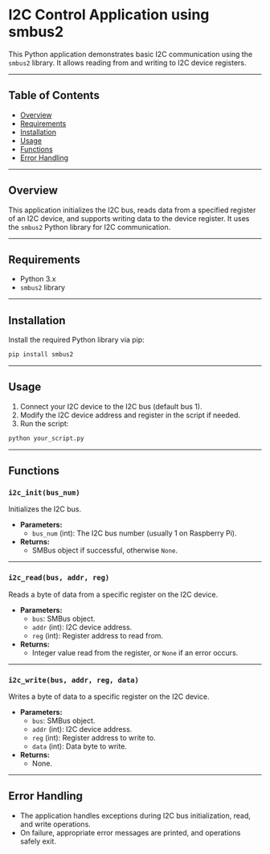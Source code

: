 
# I2C Control Application using smbus2

This Python application demonstrates basic I2C communication using the `smbus2` library. It allows reading from and writing to I2C device registers.

---

## Table of Contents
- [Overview](#overview)
- [Requirements](#requirements)
- [Installation](#installation)
- [Usage](#usage)
- [Functions](#functions)
- [Error Handling](#error-handling)

---

## Overview

This application initializes the I2C bus, reads data from a specified register of an I2C device, and supports writing data to the device register. It uses the `smbus2` Python library for I2C communication.

---

## Requirements

- Python 3.x
- `smbus2` library

---

## Installation

Install the required Python library via pip:

```bash
pip install smbus2
```

---

## Usage

1. Connect your I2C device to the I2C bus (default bus 1).
2. Modify the I2C device address and register in the script if needed.
3. Run the script:

```bash
python your_script.py
```

---

## Functions

### `i2c_init(bus_num)`

Initializes the I2C bus.

- **Parameters:**
  - `bus_num` (int): The I2C bus number (usually 1 on Raspberry Pi).
- **Returns:** 
  - SMBus object if successful, otherwise `None`.

---

### `i2c_read(bus, addr, reg)`

Reads a byte of data from a specific register on the I2C device.

- **Parameters:**
  - `bus`: SMBus object.
  - `addr` (int): I2C device address.
  - `reg` (int): Register address to read from.
- **Returns:** 
  - Integer value read from the register, or `None` if an error occurs.

---

### `i2c_write(bus, addr, reg, data)`

Writes a byte of data to a specific register on the I2C device.

- **Parameters:**
  - `bus`: SMBus object.
  - `addr` (int): I2C device address.
  - `reg` (int): Register address to write to.
  - `data` (int): Data byte to write.
- **Returns:** 
  - None.

---

## Error Handling

- The application handles exceptions during I2C bus initialization, read, and write operations.
- On failure, appropriate error messages are printed, and operations safely exit.


